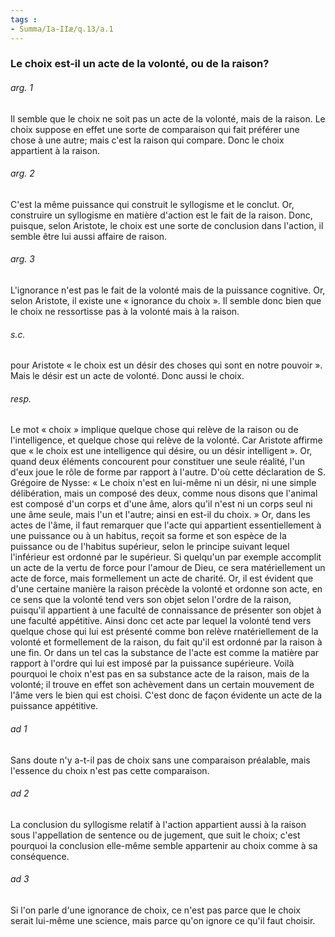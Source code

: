 ```yaml
---
tags : 
- Summa/Ia-IIæ/q.13/a.1
---
```


### Le choix est-il un acte de la volonté, ou de la raison?

###### arg. 1
Il semble que le choix ne soit pas un acte de la volonté, mais de la raison. Le choix suppose en effet une sorte de comparaison qui fait préférer une chose à une autre; mais c'est la raison qui compare. Donc le choix appartient à la raison. 

###### arg. 2
C'est la même puissance qui construit le syllogisme et le conclut. Or, construire un syllogisme en matière d'action est le fait de la raison. Donc, puisque, selon Aristote, le choix est une sorte de conclusion dans l'action, il semble être lui aussi affaire de raison. 

###### arg. 3
L'ignorance n'est pas le fait de la volonté mais de la puissance cognitive. Or, selon Aristote, il existe une « ignorance du choix ». Il semble donc bien que le choix ne ressortisse pas à la volonté mais à la raison. 

###### s.c.
pour Aristote « le choix est un désir des choses qui sont en notre pouvoir ». Mais le désir est un acte de volonté. Donc aussi le choix. 

###### resp.
Le mot « choix » implique quelque chose qui relève de la raison ou de l'intelligence, et quelque chose qui relève de la volonté. Car Aristote affirme que « le choix est une intelligence qui désire, ou un désir intelligent ». Or, quand deux éléments concourent pour constituer une seule réalité, l'un d'eux joue le rôle de forme par rapport à l'autre. D'où cette déclaration de S. Grégoire de Nysse: « Le choix n'est en lui-même ni un désir, ni une simple délibération, mais un composé des deux, comme nous disons que l'animal est composé d'un corps et d'une âme, alors qu'il n'est ni un corps seul ni une âme seule, mais l'un et l'autre; ainsi en est-il du choix. » Or, dans les actes de l'âme, il faut remarquer que l'acte qui appartient essentiellement à une puissance ou à un habitus, reçoit sa forme et son espèce de la puissance ou de l'habitus supérieur, selon le principe suivant lequel l'inférieur est ordonné par le supérieur. Si quelqu'un par exemple accomplit un acte de la vertu de force pour l'amour de Dieu, ce sera matériellement un acte de force, mais formellement un acte de charité. Or, il est évident que d'une certaine manière la raison précède la volonté et ordonne son acte, en ce sens que la volonté tend vers son objet selon l'ordre de la raison, puisqu'il appartient à une faculté de connaissance de présenter son objet à une faculté appétitive. Ainsi donc cet acte par lequel la volonté tend vers quelque chose qui lui est présenté comme bon relève rnatériellement de la volonté et formellement de la raison, du fait qu'il est ordonné par la raison à une fin. Or dans un tel cas la substance de l'acte est comme la matière par rapport à l'ordre qui lui est imposé par la puissance supérieure. Voilà pourquoi le choix n'est pas en sa substance acte de la raison, mais de la volonté; il trouve en effet son achèvement dans un certain mouvement de l'âme vers le bien qui est choisi. C'est donc de façon évidente un acte de la puissance appétitive. 

###### ad 1
Sans doute n'y a-t-il pas de choix sans une comparaison préalable, mais l'essence du choix n'est pas cette comparaison. 

###### ad 2
La conclusion du syllogisme relatif à l'action appartient aussi à la raison sous l'appellation de sentence ou de jugement, que suit le choix; c'est pourquoi la conclusion elle-même semble appartenir au choix comme à sa conséquence. 

###### ad 3
Si l'on parle d'une ignorance de choix, ce n'est pas parce que le choix serait lui-même une science, mais parce qu'on ignore ce qu'il faut choisir. 

